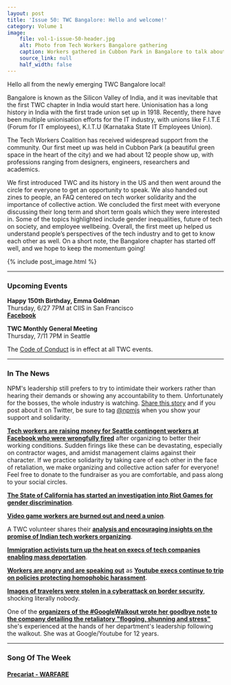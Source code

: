 ```yaml
---
layout: post
title: 'Issue 50: TWC Bangalore: Hello and welcome!'
category: Volume 1
image:
    file: vol-1-issue-50-header.jpg
    alt: Photo from Tech Workers Bangalore gathering
    caption: Workers gathered in Cubbon Park in Bangalore to talk about collective action and worker solidarity in the tech industry
    source_link: null
    half_width: false
---
```


<!-- Content imported from: https://mailchi.mp/4aa7fffbecae/tech-workers-coalition-update-1383205?e=dbff030191 -->

Hello all from the newly emerging TWC Bangalore local!

Bangalore is known as the Silicon Valley of India, and it was inevitable that the first TWC chapter in India would start here. Unionisation has a long history in India with the first trade union set up in 1918. Recently, there have been multiple unionisation efforts for the IT industry, with unions like F.I.T.E (Forum for IT employees), K.I.T.U (Karnataka State IT Employees Union).&nbsp;  

<!--excerpt-->

The Tech Workers Coalition has received widespread support from the community. Our first meet up was held in Cubbon Park (a beautiful green space in the heart of the city) and we had about 12 people show up, with professions ranging from designers, engineers, researchers and academics.&nbsp;  
  
We first introduced TWC and its history in the US and then went around the circle for everyone to get an opportunity to speak. We also handed out zines to people, an FAQ centered on tech worker solidarity and the importance of collective action. We concluded the first meet with everyone discussing their long term and short term goals which they were interested in. Some of the topics highlighted include gender inequalities, future of tech on society, and employee wellbeing. Overall, the first meet up helped us understand people’s perspectives of the tech industry and to get to know each other as well. On a short note, the Bangalore chapter has started off well, and we hope to keep the momentum going!&nbsp;&nbsp;

{% include post_image.html %}

***

###  Upcoming Events

**Happy 150th Birthday, Emma Goldman**  
Thursday, 6/27 7PM at CIIS in San Francisco  
[**Facebook**](https://www.facebook.com/events/303074220599006/)&nbsp;  
  
**TWC Monthly General Meeting**  
Thursday, 7/11 7PM in Seattle&nbsp;

The [Code of Conduct](https://techworkerscoalition.org/community-guide/) is in effect at all TWC events.

***

### In The News

NPM's leadership still prefers to try to intimidate their workers rather than hearing their demands or showing any accountability to them. Unfortunately for the bosses, the whole industry is watching. [Share this story](https://www.theregister.co.uk/2019/06/14/npm_union_busting_claims/)&nbsp;and if you post about it on Twitter, be sure to tag [@npmjs](https://twitter.com/npmjs) when you show your support and solidarity.  
  
[**Tech workers are raising money for Seattle contingent workers at Facebook who were wrongfully fired**](https://www.gofundme.com/f/solidarity-fund-for-fired-fb-contingent-workers) after organizing to better their working conditions. Sudden firings like these can be devastating, especially on contractor wages, and amidst management claims against their character. If we practice solidarity by taking care of each other in the face of retaliation, we make organizing and collective action safer for everyone! Feel free to donate to the fundraiser as you are comfortable, and pass along to your social circles.

[**The State of California has started an investigation into Riot Games for gender discrimination**](https://kotaku.com/the-state-of-california-is-investigating-riot-games-for-1835463823).  
  
[**Video game workers are burned out and need a union**](https://time.com/5603329/e3-video-game-creators-union/).  
  
A TWC volunteer shares their [**analysis and encouraging insights on the promise of Indian tech workers organizing**](https://www.jamhoor.org/read/2019/5/25/bay-areass-indian-tech-workers-bourgeois-individualists-saffron-trumpists-or-proletarian-insurgents).  
  
[**Immigration activists turn up the heat on execs of&nbsp;tech companies enabling mass deportation**](https://www.vox.com/recode/2019/6/11/18660531/tech-companies-enabling-machine-deportation-immigrant-advocates-erika-andiola-trump-jonathan-ryan).  
  
[**Workers are angry and are speaking out**](https://www.theverge.com/2019/6/7/18656540/googles-youtube-lgbtq-employees-harassment-policies-pride-month) as [**Youtube execs continue to trip on policies protecting homophobic harassment**](https://www.theverge.com/2019/6/10/18660473/youtube-lgbtq-susan-wojcicki-carlos-maza-steven-crowder).  
  
[**Images of travelers were stolen in a cyberattack on border security**](https://www.nytimes.com/2019/06/10/us/politics/customs-data-breach.html), shocking literally nobody.  
  
One of the [**organizers of the #GoogleWalkout wrote her goodbye note to the company detailing the retaliatory "flogging, shunning and stress"**](https://www.theguardian.com/technology/2019/jun/07/google-walkout-organizer-claire-stapleton-resigns) she's experienced at the hands of her department's leadership following the walkout. She was at Google/Youtube for 12 years.

***

###  Song Of The Week

#### [Precariat - WARFARE](https://soundcloud.com/precariatmusic/warfare-sunday-mix)
